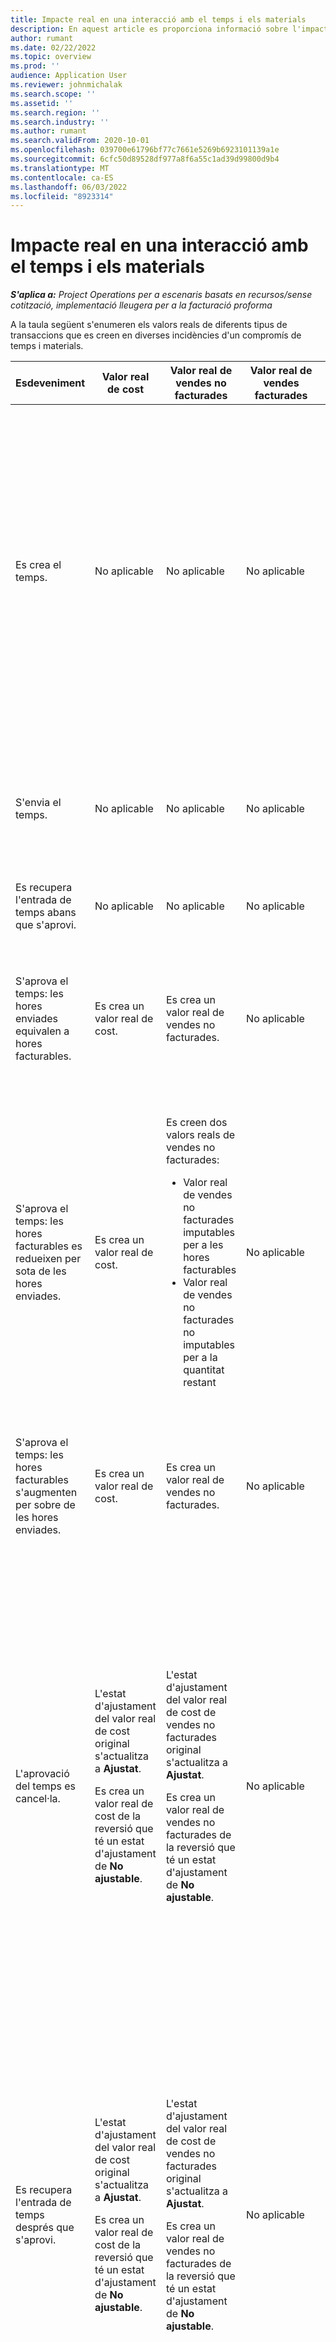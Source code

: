 ```yaml
---
title: Impacte real en una interacció amb el temps i els materials
description: En aquest article es proporciona informació sobre l'impacte en la taula Valors reals en diverses incidències durant el cicle de vida d'un compromís de temps i materials al Microsoft Dynamics 365 Project Operations.
author: rumant
ms.date: 02/22/2022
ms.topic: overview
ms.prod: ''
audience: Application User
ms.reviewer: johnmichalak
ms.search.scope: ''
ms.assetid: ''
ms.search.region: ''
ms.search.industry: ''
ms.author: rumant
ms.search.validFrom: 2020-10-01
ms.openlocfilehash: 039700e61796bf77c7661e5269b6923101139a1e
ms.sourcegitcommit: 6cfc50d89528df977a8f6a55c1ad39d99800d9b4
ms.translationtype: MT
ms.contentlocale: ca-ES
ms.lasthandoff: 06/03/2022
ms.locfileid: "8923314"
---
```

# <a name="actuals-impact-in-a-time-and-materials-engagement"></a>Impacte real en una interacció amb el temps i els materials

_**S'aplica a:** Project Operations per a escenaris basats en recursos/sense cotització, implementació lleugera per a la facturació proforma_

A la taula següent s'enumeren els valors reals de diferents tipus de transaccions que es creen en diverses incidències d'un compromís de temps i materials.

| Esdeveniment | Valor real de cost | Valor real de vendes no facturades | Valor real de vendes facturades | Exemple |
|---|---|---|---|---|
| Es crea el temps. | No aplicable | No aplicable | No aplicable | <p>Bob Kozack, de la unitat organitzativa Fabrikam US, que té un percentatge de cost de 100 dòlars EUA (100 USD) per hora, està treballant en un projecte que s'anomena "Instal·lació de braç a Adatum". Per a aquest projecte, la seva tarifa de facturació contractada és de 200 USD per hora. A continuació us mostrem una entrada de temps de mostra de Bob Kozak:</p><p>Bob Kozack, 8 hores</p> |
| S'envia el temps. | No aplicable | No aplicable | No aplicable | Per a l'entrada de temps, es crea una línia al llibre diari de cost i diaris de vendes no facturades. El preu per defecte i el percentatge de cost s'introdueixen a l'entrada del llibre diari. |
| Es recupera l'entrada de temps abans que s'aprovi. | No aplicable | No aplicable | No aplicable | |
| S'aprova el temps: les hores enviades equivalen a hores facturables. | Es crea un valor real de cost. | Es crea un valor real de vendes no facturades. | No aplicable | <p>Nous valors reals que es creen:</p><ul><li>**Valor real de cost**: Bob Kozack, 8 h, 800 USD</li><li>**Valor real de vendes no facturades**: Bob Kozack, 8 h, 1.600 USD</li></ul> |
| S'aprova el temps: les hores facturables es redueixen per sota de les hores enviades. | Es crea un valor real de cost. | <p>Es creen dos valors reals de vendes no facturades:</p><ul><li>Valor real de vendes no facturades imputables per a les hores facturables</li><li>Valor real de vendes no facturades no imputables per a la quantitat restant</li></ul> | No aplicable | <p>Nous valors reals que es creen:</p><ul><li>**Valor real de cost**: Bob Kozack, 8 h, 800 USD</li><li>**Valor real de vendes no facturades**: Bob Kozack, 6 h, 1.200 USD, *Imputable*</li><li>**Valor real de vendes no facturades**: Bob Kozack, 2 h, 400 USD, *No imputable*</li></ul> |
| S'aprova el temps: les hores facturables s'augmenten per sobre de les hores enviades. | Es crea un valor real de cost. | Es crea un valor real de vendes no facturades. | No aplicable | <p>Nous valors reals que es creen:</p><ul><li>**Valor real de cost**: Bob Kozack, 8 h, 800 USD</li><li>**Valor real de vendes no facturades**: Bob Kozack, 10 h, 2.000 USD</li></ul> |
| L'aprovació del temps es cancel·la. | <p>L'estat d'ajustament del valor real de cost original s'actualitza a **Ajustat**.</p><p>Es crea un valor real de cost de la reversió que té un estat d'ajustament de **No ajustable**.</p> | <p>L'estat d'ajustament del valor real de cost de vendes no facturades original s'actualitza a **Ajustat**.</p><p>Es crea un valor real de vendes no facturades de la reversió que té un estat d'ajustament de **No ajustable**.</p> | No aplicable | <p>Valors reals existents que s'actualitzen:</p><ul><li>**Valor real de cost**: Bob Kozack, 8 h, 800 USD, *Ajustat*</li><li>**Valor real de vendes no facturades**: Bob Kozack, 8 h, 1.600 USD, *Ajustat*</li></ul><p>Nous valors reals que es creen per revertir l'impacte financer anterior:</p><ul><li>**Valor real de cost**: Bob Kozack (8 h), (800 USD), *No ajustable*</li><li>**Valor real de vendes no facturades**: Bob Kozack, (8 h), (1.600 USD), *No ajustable*</li></ul> |
| Es recupera l'entrada de temps després que s'aprovi. | <p>L'estat d'ajustament del valor real de cost original s'actualitza a **Ajustat**.</p><p>Es crea un valor real de cost de la reversió que té un estat d'ajustament de **No ajustable**.</p> | <p>L'estat d'ajustament del valor real de cost de vendes no facturades original s'actualitza a **Ajustat**.</p><p>Es crea un valor real de vendes no facturades de la reversió que té un estat d'ajustament de **No ajustable**.</p> | No aplicable | <p>Valors reals existents que s'actualitzen:</p><ul><li>**Valor real de cost**: Bob Kozack, 8 h, 800 USD, *Ajustat*</li><li>**Valor real de vendes no facturades**: Bob Kozack, 8 h, 1.600 USD, *Ajustat*</li></ul><p>Nous valors reals que es creen per revertir l'impacte financer anterior:</p><ul><li>**Valor real de cost**: Bob Kozack (8 h), (800 USD), *No ajustable*</li><li>**Valor real de vendes no facturades**: Bob Kozack, (8 h), (1.600 USD), *No ajustable*</li></ul> |
| El contracte es confirma. | <p>L'estat d'ajustament dels valors reals de cost originals s'actualitza a **Ajustat**.</p><p>Es creen valors reals de cost de la reversió que tenen un estat d'ajustament de **No ajustable**.</p><p>Els valors reals de cost nous es creen després de tornar a avaluar les regles contractuals.</p> | <p>L'estat d'ajustament dels valors reals de cost de vendes no facturades anteriors s'actualitza a **Ajustat**.</p><p>Es creen valors reals de vendes no facturades de la reversió que tenen un estat d'ajustament de **No ajustable**.</p><p>Els valors reals de vendes no facturades nous es creen després de tornar a avaluar les regles contractuals.</p> | No aplicable | <p>Valors reals existents que s'actualitzen:</p><ul><li>**Valor real de cost**: Bob Kozack, 8 h, 800 USD, *Ajustat*</li><li>**Valor real de vendes no facturades**: Bob Kozack, 8 h, 1.600 USD, *Ajustat*</li></ul><p>Nous valors reals que es creen per revertir l'impacte financer anterior:</p><ul><li>**Valor real de cost**: Bob Kozack (8 h), (800 USD), *No ajustable*</li><li>**Valor real de vendes no facturades**: Bob Kozack, (8 h), (1.600 USD), *No ajustable*</li></ul><p>Nous valors reals que es creen per a l'impacte financer reavaluat:</p><ul><li>**Valor real de cost**: Bob Kozack, 8 h, 800 USD</li><li>**Valor real de vendes no facturades**: Bob Kozack, 8 h, 1.600 USD</li></ul> |
| Es crea una factura. | No aplicable | No aplicable | No aplicable | |
| Es confirma la factura. No hi ha cap canvi en la quantitat del detall de la línia de factura en relació amb la quantitat des valor real de vendes no facturades. | No aplicable | <p>L'estat de la factura del valor real de vendes no facturades antic s'actualitza.</p><p>Es creen valors reals de vendes no facturades de la reversió que tenen un estat d'ajustament de **No ajustable**. | Es crea un valor real de vendes facturades. | <p>Valor real existent que roman sense canvis:</p><ul><li>**Valor real de cost**: Bob Kozack, 8 h, 800 USD</li></ul><p>Valor real existent que s'actualitza:</p><ul><li>**Valor real de vendes no facturades**: Bob Kozack, 8 h, 1.600 USD, *Factura de client comptabilitzada*</li></ul>Nou valor real que es crea per revertir el treball financer en curs (WIP):</p><ul><li>**Valor real de vendes no facturades**: Bob Kozack, (8 h), (1.600 USD)</li></ul><p>Valor real nou que es crea per registrar els valors de vendes facturades:</p><ul><li>**Valor real de vendes facturades**: Bob Kozack, 8 h, 1.600 USD</li></ul> |
| La factura es confirma després que es disminueixi la quantitat del detall de línia de factura a partir de la quantitat del valor real de vendes no facturades. | No aplicable | <p>L'estat d'ajustament dels valors reals de vendes no facturades original s'actualitza a **Ajustat**.</p><p>Els valors reals de vendes no facturades de reversió es creen per als valors reals de vendes no facturades original. Tenen un estat d'ajustament de **No ajustable**.</p><p>Es creen nous valors reals de vendes no facturades:</p><ul><li>Valor real de vendes no facturades imputables per a les hores facturables</li><li>Valor real de vendes no facturades no imputables per a la quantitat restant</li></ul><p>Els valors reals de vendes no facturades de reversió es creen per als dos nous valors reals de vendes no facturades.</p> | <p>Es creen dos valors reals de vendes facturades:</p><ul><li>Valor real de vendes facturades imputables per a les hores facturables</li><li>Valor real de vendes facturades no imputables per a la quantitat restant</li></ul> | <p>Valor real existent que roman sense canvis:</p><ul><li>**Valor real de cost**: Bob Kozack, 8 h, 800 USD</li></ul><p>Valor real existent que s'actualitza:</p><ul><li>**Valor real de vendes no facturades**: Bob Kozack, 8 h, 1.600 USD, *Ajustat*</li></ul><p>Nou valor real que es crea per revertir el WIP financer anterior:</p><ul><li>**Valor real de vendes no facturades**: Bob Kozack, (8 h), (1.600 USD), *No ajustable*</li></ul><p>Valors reals nous que es creen per registrar el WIP de vendes actualitzat:</p><ul><li>**Valor real de vendes no facturades**: Bob Kozack, 6 h, 1.200 USD, *Imputable*</li><li>**Valor real de vendes no facturades**: Bob Kozack, 2 h, 400 USD, *No imputable*</li></ul><p>Valors reals nous que es creen per revertir el WIP de vendes actualitzat:</p><ul><li>**Valor real de vendes no facturades**: Bob Kozack, (6 h), (1.200 USD), *Imputable*</li><li>**Valor real de vendes no facturades**: Bob Kozack, (2 h), (400 USD), *No imputable*</li></ul><p>Valors reals nous que es creen per registrar els valors de vendes facturades:</p><ul><li>**Valor real de vendes facturades**: Bob Kozack, 6 h, 1.200 USD, *Imputable*</li><li>**Valor real de vendes facturades**: Bob Kozack, 2 h, 400 USD, *No imputable*</li></ul> |
| La factura es confirma després que es redueixi la quantitat del detall de línia de factura a partir de la quantitat del valor real de vendes no facturades. | No aplicable | <p>L'estat d'ajustament dels valors reals de vendes no facturades original s'actualitza a **Ajustat**.</p><p>Els valors reals de vendes no facturades de reversió es creen per als valors reals de vendes no facturades original. Tenen un estat d'ajustament de **No ajustable**.</p><p>Es creen nous valors reals de les vendes no facturades per a la nova quantitat.</p><p>Els valors reals de vendes no facturades de reversió es creen per als nous valors reals de vendes no facturades.</p> | Es creen nous valors reals de les vendes facturades per a la nova quantitat. | <p>Valor real existent que roman sense canvis:</p><ul><li>**Valor real de cost**: Bob Kozack, 8 h, 800 USD</li></ul><p>Valor real existent que s'actualitza:</p><ul><li>**Valor real de vendes no facturades**: Bob Kozack, 8 h, 1.600 USD, *Ajustat*</li></ul><p>Nou valor real que es crea per revertir el WIP financer anterior:</p><ul><li>**Valor real de vendes no facturades**: Bob Kozack, (8 h), (1.600 USD), *No ajustable*</li></ul><p>Valor real nou que es crea per registrar el WIP de vendes actualitzat:</p><ul><li>**Valor real de vendes no facturades**: Bob Kozack, 10 h, 2.000 USD, *Imputable*</li></ul><p>Valor real nou que es crea per revertir el WIP de vendes actualitzat:</p><ul><li>**Valor real de vendes no facturades**: Bob Kozack, (10 h), (2.000 USD), *Imputable*, *No ajustable*</li></ul><p>Valor real nou que es crea per registrar els valors de vendes facturades:</p><ul><li>**Valor real de vendes facturades**: Bob Kozack, 10 h, 2.000 USD, *Imputable*</li></ul> |
| La factura es corregeix per reduir la quantitat o el preu imputable. | No aplicable | <p>Es creen dos valors reals de vendes no facturades:</p><ul><li>Valor real de vendes no facturades imputables per a la quantitat de la factura correctiva</li><li>Valor real de vendes no facturades imputables per a la quantitat restant</li></ul><p>Els valors reals de vendes no facturades de reversió es creen per als dos nous valors reals de vendes no facturades.</p> | <p>Es creen valors reals de vendes facturades de reversió.</p><p>Es creen nous valors reals de les vendes facturades per a la nova quantitat. | <p>Valors reals existents que roman sense canvis:</p><ul><li>**Valor real de cost**: Bob Kozack, 8 h, 800 USD</li><li>**Valor real de vendes no facturades**: Bob Kozack, 8 h, 1.600 USD, *Factura de client comptabilitzada*</li><li>**Valor real de vendes no facturades**: Bob Kozack, (8 h), (1.600 USD)</li></ul><p>Valor real existent que s'actualitza:</p><ul><li>**Valor real de vendes facturades**: Bob Kozack, (8 h), (1.600 USD), *Ajustat*</li></ul><p>Valor real nou que es crea per revertir els valors de vendes facturades anteriors:</p><ul><li>**Valor real de vendes facturades**: Bob Kozack, (8 h), (1.600 USD) *No ajustable*</li></ul><p>Valors reals nous que es creen per registrar el WIP de vendes corregit:</p><ul><li>**Valor real de vendes no facturades**: Bob Kozack, 6 h, 1.200 USD, *Imputable*, *Factura de client comptabilitzada*</li><li>**Valor real de vendes no facturades**: Bob Kozack, 2 h, 400 USD, *Imputable*</li></ul><p>Valor real nou que es crea per revertir el WIP de vendes corregit:</p><ul><li>**Valor real de vendes no facturades**: Bob Kozack, (6 h), (1.200 USD), *Imputable*, *No ajustable*</li></ul><p>Valor real nou que es crea per registrar els valors de vendes facturades corregits:</p><ul><li>**Valor real de vendes facturades**: Bob Kozack, 6 h, 1.200 USD, *Imputable*</li></ul> |
| La factura es corregeix per augmentar la quantitat o el preu imputable. | No aplicable | <p>Es creen nous valors reals de les vendes no facturades per a la nova quantitat.</p> <p>Els valors reals de vendes no facturades de reversió es creen per als nous valors reals de vendes no facturades.</p> | <p>Es creen valors reals de vendes facturades de reversió.</p>Es creen nous valors reals de les vendes facturades per a la nova quantitat.</p> | <p>Valors reals existents que roman sense canvis:</p><ul><li>**Valor real de cost**: Bob Kozack, 8 h, 800 USD</li><li>**Valor real de vendes no facturades**: Bob Kozack, 8 h, 1.600 USD, *Factura de client comptabilitzada*</li><li>**Valor real de vendes no facturades**: Bob Kozack, (8 h), (1.600 USD)</li></ul><p>Valor real existent que s'actualitza:</p><ul><li>**Valor real de vendes facturades**: Bob Kozack, (8 h), (1.600 USD), *Ajustat*</li></ul><p>Valor real nou que es crea per revertir els valors de vendes facturades anteriors:</p><ul><li>**Valor real de vendes facturades**: Bob Kozack, (8 h), (1.600 USD) *No ajustable*</li></ul><p>Valor real nou que es crea per registrar el WIP de vendes corregit:</p><ul><li>**Valor real de vendes no facturades**: Bob Kozack, 10 h, 2.000 USD, *Imputable*, *Factura de client comptabilitzada*</li></ul><p>Valor real nou que es crea per revertir el WIP de vendes corregit:</p><ul><li>**Valor real de vendes no facturades**: Bob Kozack, (10 h), (2.000 USD), *Imputable*</li></ul><p>Valor real nou que es crea per registrar els valors de vendes facturades corregits:</p><ul><li>**Valor real de vendes facturades**: Bob Kozack, 10 h, 2.000 USD, *Imputable*</li></ul> |

[!INCLUDE[footer-include](../includes/footer-banner.md)]
